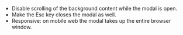 - Disable scrolling of the background content while the modal is open.
- Make the Esc key closes the modal as well.
- Responsive: on mobile web the modal takes up the entire browser window.
